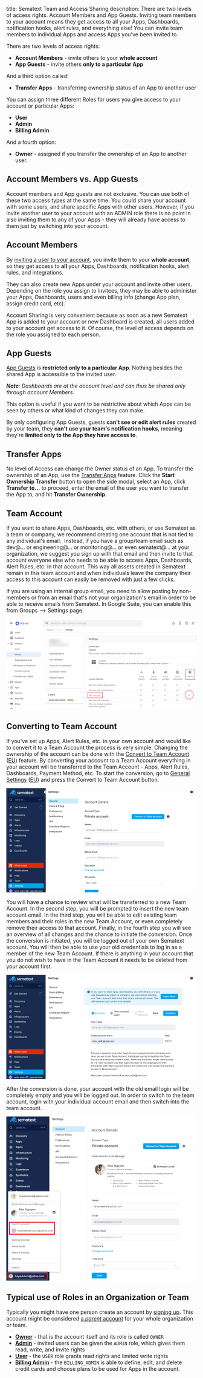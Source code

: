 title: Sematext Team and Access Sharing
description: There are two levels of access rights. Account Members and App Guests. Inviting team members to your account means they get access to all your Apps, Dashboards, notification hooks, alert rules, and everything else! You can invite team members to individual Apps and access Apps you’ve been invited to. 


There are two levels of access rights: 

- **Account Members** - invite others to your **whole account**
- **App Guests** - invite others **only to a particular App**

And a third option called:

- **Transfer Apps** - transferring ownership status of an App to another user

You can assign three different Roles for users you give access to your account 
or particular Apps:

- **User**
- **Admin**
- **Billing Admin**

And a fourth option: 

- **Owner** - assigned if you transfer the ownership of an App to another user.


## Account Members vs. App Guests
Account members and App guests are not exclusive. You can use both of
these two access types at the same time. You could share your account with
some users, and share specific Apps with other users.  However, if you invite
another user to your account with an ADMIN role there is no point in also 
inviting them to any of your Apps - they will already have access to them just
by switching into your account.

## Account Members
By [inviting a user to your account](./account-members), you invite them to your **whole account**, 
so they get access to **all** your Apps, Dashboards, notification
hooks, alert rules, and integrations.

They can also create new Apps under your account and invite other users. 
Depending on the role you assign to invitees, they may be able to administer 
your Apps, Dashboards, users and even billing info (change App plan, assign 
credit card, etc). 

Account Sharing is very convenient because as soon as a new
Sematext App is added to your account or new Dashboard is created, all
users added to your account get access to it. Of course, the level of
access depends on the role you assigned to each person.

## App Guests
[App Guests](./app-guests) is **restricted only to a particular App**. Nothing besides the 
shared App is accessible to the invited user. 

*__Note__: Dashboards are at the account level and can thus be shared only through account Members.*

This option is useful if you want to be restrictive about which Apps can be 
seen by others or what kind of changes they can make. 

By only configuring App Guests, guests **can't see or edit alert rules** created 
by your team, they **can't use your team's notification hooks**, meaning they're 
**limited only to the App they have access to**.

## Transfer Apps
No level of Access can change the Owner status of an App. To transfer the 
ownership of an App, use the [Transfer Apps](./transfer-apps) feature. Click the **Start Ownership Transfer** 
button to open the side modal, select an App, click **Transfer to...** to proceed, enter the email of the
user you want to transfer the App to, and hit **Transfer Ownership**.

## Team Account
If you want to share Apps, Dashboards, etc. with others, or use Sematext as a team or company, we recommend creating one account that is not tied to any individual's email.  Instead, if you have a group/team email such as dev@... or engineering@... or monitoring@... or even sematext@... at your organization, we suggest you sign up with that email and then invite to that account everyone else who needs to be able to access Apps, Dashboards, Alert Rules, etc. in that account.  This way all assets created in Sematext remain in this team account and when individuals leave the company their access to this account can easily be removed with just a few clicks.

If you are using an internal group email, you need to allow posting by non-members or from an email that's not your organization's email in order to be able to receive emails from Sematext. In Google Suite, you can enable this from Groups --> Settings page.

![Google Group Settings](../images/team/team-account-google-group-settings.png)

## Converting to Team Account
If you've set up Apps, Alert Rules, etc. in your own account and would like to convert it to a Team Account the process is very simple.  Changing the ownership of the account can be done with the [Convert to Team Account](https://apps.sematext.com/ui/account/convert-to-team-account) ([EU](https://apps.eusematext.com/ui/account/convert-to-team-account)) feature. By converting your account to a Team Account everything in your account will be transferred to the Team Account - Apps, Alert Rules, Dashboards, Payment Method, etc.  To start the conversion, go to [General Settings](https://apps.sematext.com/ui/account/info) ([EU](https://apps.eu.sematext.com/ui/account/info)) and press the Convert to Team Account button.

![General Setting With Conversion Option](../images/team/convert_to_team_account_intro.png)

You will have a chance to review what will be transferred to a new Team Account. In the second step, you will be prompted to insert the new team account email. In the third step, you will be able to edit existing team members and their roles in the new Team Account, or even completely remove their access to that account. Finally, in the fourth step you will see an overview of all changes and the chance to initiate the conversion. Once the conversion is initiated, you will be logged out of your own Sematext account. You will then be able to use your old credentials to log in as a member of the new Team Account.
If there is anything in your account that you do not wish to have in the Team Account it needs to be deleted from your account first.  

![Convert To Team Account Form](../images/team/convert_to_team_account.png)

After the conversion is done, your account with the old email login will be completely empty and you will be logged out. In order to switch to the team account, login with your individual account email and then switch into the team account.

![Switch To Team Account Form](../images/team/switch-to-team-account.png)

## Typical use of Roles in an Organization or Team
Typically you might have one person create an account by [signing up](https://apps.sematext.com/ui/registration). 
This account might be considered [a _parent_ account](./user-roles) for your whole organization or team.  

- [**Owner**](./user-roles/#owner) - that is the account itself and its role is called `OWNER`
- [**Admin**](./user-roles/#admin) - invited users can be given the `ADMIN` role, which gives them read, write, and invite rights 
- [**User**](./user-roles/#user) - the `USER` role grants read rights and limited write rights
- [**Billing Admin**](./user-roles/#billing-admin) - the `BILLING_ADMIN` is able to define, edit, and delete credit cards and choose plans to be used for Apps in the account.
